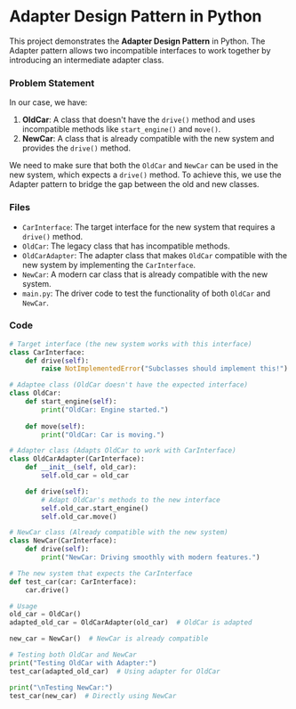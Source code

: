 # Adapter Design Pattern in Python

This project demonstrates the **Adapter Design Pattern** in Python. The Adapter pattern allows two incompatible interfaces to work together by introducing an intermediate adapter class.

### Problem Statement

In our case, we have:
1. **OldCar**: A class that doesn't have the `drive()` method and uses incompatible methods like `start_engine()` and `move()`.
2. **NewCar**: A class that is already compatible with the new system and provides the `drive()` method.

We need to make sure that both the `OldCar` and `NewCar` can be used in the new system, which expects a `drive()` method. To achieve this, we use the Adapter pattern to bridge the gap between the old and new classes.

### Files

- `CarInterface`: The target interface for the new system that requires a `drive()` method.
- `OldCar`: The legacy class that has incompatible methods.
- `OldCarAdapter`: The adapter class that makes `OldCar` compatible with the new system by implementing the `CarInterface`.
- `NewCar`: A modern car class that is already compatible with the new system.
- `main.py`: The driver code to test the functionality of both `OldCar` and `NewCar`.

### Code

```python
# Target interface (the new system works with this interface)
class CarInterface:
    def drive(self):
        raise NotImplementedError("Subclasses should implement this!")

# Adaptee class (OldCar doesn't have the expected interface)
class OldCar:
    def start_engine(self):
        print("OldCar: Engine started.")
    
    def move(self):
        print("OldCar: Car is moving.")

# Adapter class (Adapts OldCar to work with CarInterface)
class OldCarAdapter(CarInterface):
    def __init__(self, old_car):
        self.old_car = old_car

    def drive(self):
        # Adapt OldCar's methods to the new interface
        self.old_car.start_engine()
        self.old_car.move()

# NewCar class (Already compatible with the new system)
class NewCar(CarInterface):
    def drive(self):
        print("NewCar: Driving smoothly with modern features.")

# The new system that expects the CarInterface
def test_car(car: CarInterface):
    car.drive()

# Usage
old_car = OldCar()
adapted_old_car = OldCarAdapter(old_car)  # OldCar is adapted

new_car = NewCar()  # NewCar is already compatible

# Testing both OldCar and NewCar
print("Testing OldCar with Adapter:")
test_car(adapted_old_car)  # Using adapter for OldCar

print("\nTesting NewCar:")
test_car(new_car)  # Directly using NewCar
